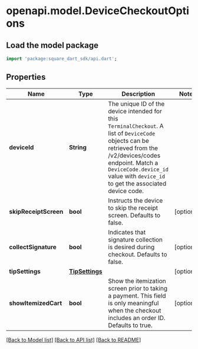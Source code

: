 # openapi.model.DeviceCheckoutOptions

## Load the model package
```dart
import 'package:square_dart_sdk/api.dart';
```

## Properties
Name | Type | Description | Notes
------------ | ------------- | ------------- | -------------
**deviceId** | **String** | The unique ID of the device intended for this `TerminalCheckout`. A list of `DeviceCode` objects can be retrieved from the /v2/devices/codes endpoint. Match a `DeviceCode.device_id` value with `device_id` to get the associated device code. | 
**skipReceiptScreen** | **bool** | Instructs the device to skip the receipt screen. Defaults to false. | [optional] 
**collectSignature** | **bool** | Indicates that signature collection is desired during checkout. Defaults to false. | [optional] 
**tipSettings** | [**TipSettings**](TipSettings.md) |  | [optional] 
**showItemizedCart** | **bool** | Show the itemization screen prior to taking a payment. This field is only meaningful when the checkout includes an order ID. Defaults to true. | [optional] 

[[Back to Model list]](../README.md#documentation-for-models) [[Back to API list]](../README.md#documentation-for-api-endpoints) [[Back to README]](../README.md)


